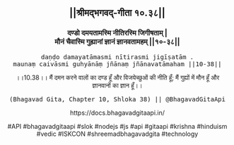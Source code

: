 <center><h2>||श्रीमद्‍भगवद्‍-गीता १०.३८||</h2>
<h3>दण्डो दमयतामस्मि नीतिरस्मि जिगीषताम् |<br/>मौनं चैवास्मि गुह्यानां ज्ञानं ज्ञानवतामहम् ||१०-३८||</h3>
<pre>daṇḍo damayatāmasmi nītirasmi jigīṣatām .<br/>maunaṃ caivāsmi guhyānāṃ jñānaṃ jñānavatāmaham ||10-38||</pre>
<p>।।10.38।। मैं दमन करने वालों का दण्ड हूँ और विजयेच्छुओं की नीति हूँ; मैं गुह्यों में मौन हूँ और ज्ञानवानों का ज्ञान हूँ।।</p>
<pre>(Bhagavad Gita, Chapter 10, Shloka 38) || @BhagavadGitaApi</pre><p>https://docs.bhagavadgitaapi.in/</p><p>#API #bhagavadgitaapi #slok #nodejs #js #api #gitaapi #krishna #hinduism #vedic #ISKCON #shreemadbhagavadgita #technology</p></center>